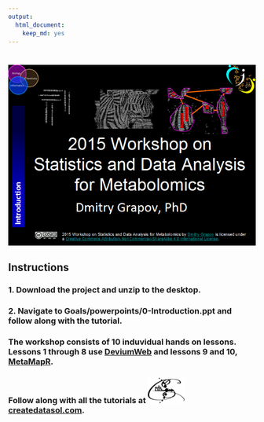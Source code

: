```yaml
---
output: 
  html_document: 
    keep_md: yes
---
```

# 

![](assets/logo.png)


## Instructions

### 1. Download the project and unzip to the desktop. 
### 2. Navigate to Goals/powerpoints/0-Introduction.ppt and follow along with the tutorial. 

### The workshop consists of 10 induvidual hands on lessons. Lessons 1 through 8 use [DeviumWeb](http://dgrapov.github.io/DeviumWeb/) and lessons 9 and 10, [MetaMapR](http://dgrapov.github.io/MetaMapR/). 

### Follow along with all the tutorials at ![](assets/cds_logo_small.png) [createdatasol.com](http://createdatasol.com/).

